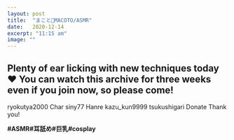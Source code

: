 ```yaml
---
layout: post
title:  "まこと👑MACOTO/ASMR"
date:   2020-12-14
excerpt: "11:15 am"
image: ""
---
```


## Plenty of ear licking with new techniques today ♥ You can watch this archive for three weeks even if you join now, so please come!

 ryokutya2000 Char siny77 Hanre kazu_kun9999 tsukushigari Donate Thank you!



**#ASMR#耳舐め#巨乳#cosplay**
